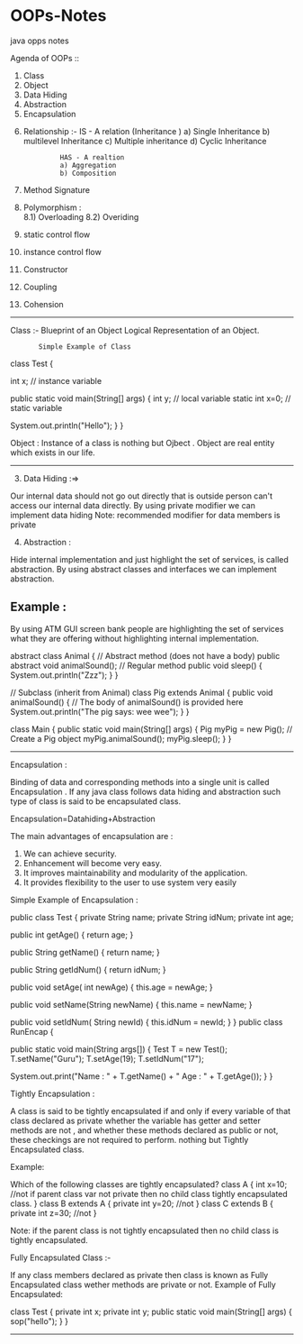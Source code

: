 # OOPs-Notes
java opps notes  

Agenda of OOPs ::  

1. Class
2. Object
3. Data Hiding
4. Abstraction
5. Encapsulation

6) Relationship :-  IS - A relation (Inheritance )
                  a)  Single Inheritance
                  b)  multilevel Inheritance
                  c) Multiple inheritance
                  d) Cyclic Inheritance
                
                HAS - A realtion
                a) Aggregation
                b) Composition
                
7. Method Signature 
8. Polymorphism  :  
8.1) Overloading 
8.2) Overiding

9. static control flow
10. instance control flow 
11. Constructor 
12. Coupling
13. Cohension
---------------------------------------------------------------------

Class :-   Blueprint of an Object
           Logical Representation of an Object.
           
           Simple Example of Class

class Test
{

   int x; // instance variable 
   
public static void main(String[] args)
{
   int y; // local variable
   static int x=0; // static variable
   
   System.out.println("Hello");
}
}
           
Object :  Instance of a class is nothing but Ojbect . Object are real entity which exists in our life.

----------------------------------------------------------

3) Data Hiding :=> 

Our internal data should not go out directly that is outside person can't access 
our internal data directly.
 By using private modifier we can implement data hiding
 Note: recommended modifier for data members is private
 
 4) Abstraction : 

Hide internal implementation and just highlight the set of services, is called 
abstraction.
 By using abstract classes and interfaces we can implement abstraction.
 
Example : 
-----------
By using ATM GUI screen bank people are highlighting the set of services what they 
are offering without highlighting internal implementation.

abstract class Animal {
  // Abstract method (does not have a body)
  public abstract void animalSound();
  // Regular method
  public void sleep() {
    System.out.println("Zzz");
  }
}

// Subclass (inherit from Animal)
class Pig extends Animal {
  public void animalSound() {
    // The body of animalSound() is provided here
    System.out.println("The pig says: wee wee");
  }
}

class Main {
  public static void main(String[] args) {
    Pig myPig = new Pig(); // Create a Pig object
    myPig.animalSound();
    myPig.sleep();
  }
}


-------------------------------------------------------------------- ----------------------------------------- -----------------------

Encapsulation :

Binding of data and corresponding methods into a single unit is called 
Encapsulation .
If any java class follows data hiding and abstraction such type of class is said to 
be encapsulated class.

Encapsulation=Datahiding+Abstraction
                
The main advantages of encapsulation are : 
1. We can achieve security.
2. Enhancement will become very easy.
3. It improves maintainability and modularity of the application.
4. It provides flexibility to the user to use system very easily

Simple Example of Encapsulation :

public class Test {
   private String name;
   private String idNum;
   private int age;

   public int getAge() {
      return age;
   }

   public String getName() {
      return name;
   }

   public String getIdNum() {
      return idNum;
   }

   public void setAge( int newAge) {
      this.age = newAge;
   }

   public void setName(String newName) {
      this.name = newName;
   }

   public void setIdNum( String newId) {
      this.idNum = newId;
   }
}
public class RunEncap {

   public static void main(String args[]) {
       Test T = new Test();
       T.setName("Guru");
       T.setAge(19);
       T.setIdNum("17");

   System.out.print("Name : " + T.getName() + " Age : " + T.getAge());
   }
}
                
Tightly Encapsulation :

A class is said to be tightly encapsulated if and only if every variable of that class 
declared as private whether the variable has getter and setter methods are not , and 
whether these methods declared as public or not, these checkings are not required to
perform. nothing but Tightly Encapsulated class.

Example:

Which of the following classes are tightly encapsulated? 
class A {
int x=10; //not  if parent class var not private then no child class tightly encapsulated class.
}
class B extends A {
private int y=20; //not
}
class C extends B {
private int z=30; //not
}

Note: if the parent class is not tightly encapsulated then no child class is tightly 
encapsulated.

Fully Encapsulated Class  :- 

If any class members declared as private then class is known as Fully Encapsulated class wether methods are private or not.
Example of Fully Encapsulated: 

class Test
{
private int x;
private int y;
public static void main(String[] args)
{
    sop("hello");
}
}

------------------------
 
 
            
         
